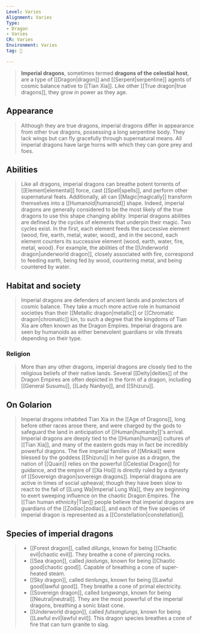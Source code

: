 ```yaml
---
Level: Varies
Alignment: Varies
Type:
- Dragon
- Varies
CR: Varies
Environment: Varies
tag: 👹

---
```


> **Imperial dragons**, sometimes termed **dragons of the celestial host**, are a type of [[Dragon|dragon]] and [[Serpent|serpentine]] agents of cosmic balance native to [[Tian Xia]]. Like other [[True dragon|true dragons]], they grow in power as they age.



## Appearance

> Although they are true dragons, imperial dragons differ in appearance from other true dragons, possessing a long serpentine body. They lack wings but can fly gracefully through supernatural means. All imperial dragons have large horns with which they can gore prey and foes.


## Abilities

> Like all dragons, imperial dragons can breathe potent torrents of [[Element|elemental]] force, cast [[Spell|spells]], and perform other supernatural feats. Additionally, all can [[Magic|magically]] transform themselves into a [[Humanoid|humanoid]] shape. Indeed, imperial dragons are generally considered to be the most likely of the true dragons to use this shape changing ability. Imperial dragons abilities are defined by the cycles of elements that underpin their magic. Two cycles exist. In the first, each element feeds the successive element (wood, fire, earth, metal, water, wood), and in the second, each element counters its successive element (wood, earth, water, fire, metal, wood). For example, the abilities of the [[Underworld dragon|underworld dragon]], closely associated with fire, correspond to feeding earth, being fed by wood, countering metal, and being countered by water.


## Habitat and society

> Imperial dragons are defenders of ancient lands and protectors of cosmic balance. They take a much more active role in humanoid societies than their [[Metallic dragon|metallic]] or [[Chromatic dragon|chromatic]] kin, to such a degree that the kingdoms of Tian Xia are often known as the Dragon Empires. Imperial dragons are seen by humanoids as either benevolent guardians or vile threats depending on their type.


### Religion

> More than any other dragons, imperial dragons are closely tied to the religious beliefs of their native lands. Several [[Deity|deities]] of the Dragon Empires are often depicted in the form of a dragon, including [[General Susumu]], [[Lady Nanbyo]], and [[Shizuru]].


## On Golarion

> Imperial dragons inhabited Tian Xia in the [[Age of Dragons]], long before other races arose there, and were charged by the gods to safeguard the land in anticipation of [[Human|humanity]]'s arrival. Imperial dragons are deeply tied to the [[Human|human]] cultures of [[Tian Xia]], and many of the eastern gods may in fact be incredibly powerful dragons. The five imperial families of [[Minkai]] were blessed by the goddess [[Shizuru]] in her guise as a dragon, the nation of [[Quain]] relies on the powerful [[Celestial Dragon]] for guidance, and the empire of [[Xa Hoi]] is directly ruled by a dynasty of [[Sovereign dragon|sovereign dragons]]. Imperial dragons are active in times of social upheaval; though they have been slow to react to the fall of [[Lung Wa|Imperial Lung Wa]], they are beginning to exert sweeping influence on the chaotic Dragon Empires.
> The [[Tian human ethnicity|Tian]] people believe that imperial dragons are guardians of the [[Zodiac|zodiac]], and each of the five species of imperial dragon is represented as a [[Constellation|constellation]].


## Species of imperial dragons

> - [[Forest dragon]], called *dilungs*, known for being [[Chaotic evil|chaotic evil]]. They breathe a cone of piercing rocks.
> - [[Sea dragon]], called *jiaolungs*, known for being [[Chaotic good|chaotic good]]. Capable of breathing a cone of super-heated steam.
> - [[Sky dragon]], called *tienlungs*, known for being [[Lawful good|lawful good]]. They breathe a cone of primal electricity.
> - [[Sovereign dragon]], called *lungwangs*, known for being [[Neutral|neutral]]. They are the most powerful of the imperial dragons, breathing a sonic blast cone.
> - [[Underworld dragon]], called *futsanglungs*, known for being [[Lawful evil|lawful evil]]. This dragon species breathes a cone of fire that can turn granite to slag.







